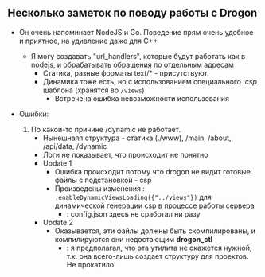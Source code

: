 ## Несколько заметок по поводу работы с Drogon
+ Он очень напоминает NodeJS и Go. Поведение прям очень удобное и приятное, на удивление даже для C++
    + Я могу создавать "url_handlers", которые будут работать как в nodejs, и обрабатывать обращения по отдельным адресам
        + Статика, разные форматы text/* - присутствуют. 
        + Динамика тоже есть, но с использованием специального *.csp* шаблона (хранятся во `/views`)
            + Встречена ошибка невозможности использования

+ Ошибки:
    1. По какой-то причине /dynamic не работает.
        + Нынешнаяя структура - статика (./www), /main, /about, /api/data, /dynamic
        + Логи не показывает, что происходит не понятно
        + Update 1
            + Ошибка происходит потому что drogon не видит готовые файлы с подстановкой - csp
            + Произведены изменения : `.enableDynamicViewsLoading({"../views"})` для динамической генерации csp в процессе работы сервера
                + : config.json здесь не сработал ни разу
        + Update 2
            + Оказывается, эти файлы должны быть скомпилированы, и компилируются они недостающим **drogon_ctl**
                + : я предполагал, что эта утилита не окажется нужной, т.к. она всего-лишь создает структуру для проектов. Не прокатило
        
